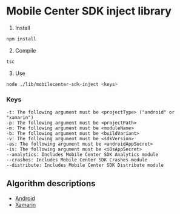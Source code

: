# Mobile Center SDK inject library

1. Install
```sh
npm install
```
2. Compile
```sh
tsc
```
3. Use
```sh
node ./lib/mobilecenter-sdk-inject <keys>
```

### Keys
```
-t: The following argument must be <projectType> ("android" or "xamarin")
-p: The following argument must be <projectPath>
-m: The following argument must be <moduleName>
-b: The following argument must be <buildVariant>
-v: The following argument must be <sdkVersion>
-as: The following argument must be <androidAppSecret>
-is: The following argument must be <iOsAppSecret>
--analytics: Includes Mobile Center SDK Analytics module
--crashes: Includes Mobile Center SDK Crashes module
--distribute: Includes Mobile Center SDK Distribute module
```

## Algorithm descriptions
* [Android](docs/android.md)
* [Xamarin](docs/xamarin.md)